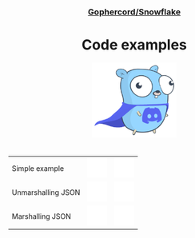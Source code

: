 <div align="center">
<h3><a href="/">Gophercord/Snowflake</a></h3>
<h1>Code examples</h1>
<img width="169.7" height="150" style="padding-bottom: 20px;" src="../.etc/pictures/gopher/gopher-with-discord-logo.png">

| | | |
| :- | :-: | :-: |
| Simple example | [![](../.etc/icons/lucide/file.svg)](simple_example/simple_example.go) | [![](../.etc/icons/lucide/external-link.svg)](https://go.dev/play/p/HsJ461Pf7Pn) |
| Unmarshalling JSON | [![](../.etc/icons/lucide/file.svg)](unmarshal_json/unmarshal_json.go) | [![](../.etc/icons/lucide/external-link.svg)](https://go.dev/play/p/CFdzw2ff5Hs) |
| Marshalling JSON | [![](../.etc/icons/lucide/file.svg)](marshal_json/marshal_json.go) | [![](../.etc/icons/lucide/external-link.svg)](https://go.dev/play/p/f_Bl8jpjiE4) |

</div>
